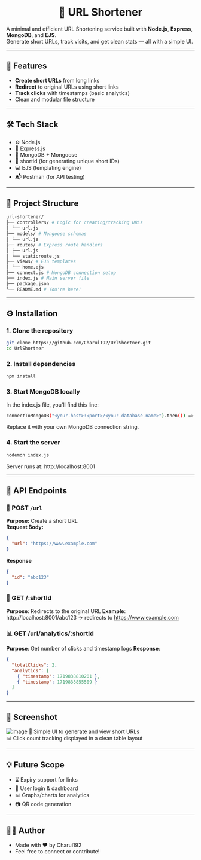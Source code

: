 <h1 align="center">🔗 URL Shortener</h1>

<p align="center">
  
A minimal and efficient URL Shortening service built with <b>Node.js</b>, <b>Express</b>, <b>MongoDB</b>, and <b>EJS</b>.<br>
Generate short URLs, track visits, and get clean stats — all with a simple UI.
</p>

---

## 🚀 Features

-  **Create short URLs** from long links
-  **Redirect** to original URLs using short links
-  **Track clicks** with timestamps (basic analytics)
-  Clean and modular file structure

---

## 🛠️ Tech Stack

- ⚙️ Node.js  
- 🚀 Express.js  
- 🧠 MongoDB + Mongoose  
- 🧩 shortid (for generating unique short IDs)  
- 💻 EJS (templating engine)  
- 📬 Postman (for API testing)  

---

## 📁 Project Structure
```bash
url-shortener/
├── controllers/ # Logic for creating/tracking URLs
│ └── url.js
├── models/ # Mongoose schemas
│ └── url.js
├── routes/ # Express route handlers
│ ├── url.js
│ └── staticroute.js
├── views/ # EJS templates
│ └── home.ejs
├── connect.js # MongoDB connection setup
├── index.js # Main server file
├── package.json
└── README.md # You're here!
```

---

## ⚙️ Installation

### 1. Clone the repository
```bash
git clone https://github.com/Charul192/UrlShortner.git
cd UrlShortner
```
### 2. Install dependencies
```bash
npm install
```
### 3. Start MongoDB locally
In the index.js file, you'll find this line:
```bash
connectToMongoDB("<your-host>:<port>/<your-database-name>").then(() => console.log("MongoDB connected"));
```
Replace it with your own MongoDB connection string.

### 4. Start the server
```bash
nodemon index.js
```

Server runs at: http://localhost:8001

---

## 🧪 API Endpoints

### 📌 POST `/url`
**Purpose:** Create a short URL  
**Request Body:**
```json
{
  "url": "https://www.example.com"
}
```
**Response**
```json
{
  "id": "abc123"
}
```

### 🔁 GET /:shortId
**Purpose**: Redirects to the original URL
**Example**:
http://localhost:8001/abc123 → redirects to https://www.example.com


### 📊 GET /url/analytics/:shortId
**Purpose**: Get number of clicks and timestamp logs
**Response**:
```json
{
  "totalClicks": 2,
  "analytics": [
    { "timestamp": 1719838810201 },
    { "timestamp": 1719838855509 }
  ]
}
```

---

## 📸 Screenshot
![image](https://github.com/user-attachments/assets/8a90869e-84ef-4264-a5ff-64c9466aaa7a)
🔗 Simple UI to generate and view short URLs  
📊 Click count tracking displayed in a clean table layout

---

## 💡 Future Scope
- ⏳ Expiry support for links
- 👤 User login & dashboard
- 📊 Graphs/charts for analytics
- 📷 QR code generation

---

## 👩‍💻 Author
- Made with ❤️ by Charul192
- Feel free to connect or contribute!
